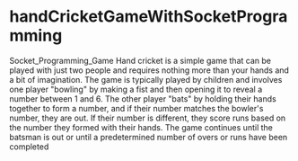 # handCricketGameWithSocketProgramming
Socket_Programming_Game
Hand cricket is a simple game that can be played with just two people and requires nothing more than your hands and a bit of imagination.
The game is typically played by children and involves one player "bowling" by making a fist and then opening it to reveal a number between 1 and 6. 
The other player "bats" by holding their hands together to form a number, and if their number matches the bowler's number, they are out.
If their number is different, they score runs based on the number they formed with their hands. 
The game continues until the batsman is out or until a predetermined number of overs or runs have been completed
